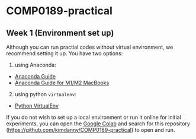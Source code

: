 # COMP0189-practical

## Week 1 (Environment set up)
Although you can run practial codes without virtual environment, we recommend setting it up.
You have two options:

1) using Anaconda:  
- [Anaconda Guide](https://github.com/kimdanny/COMP0189-practical/blob/main/Week-01/Anaconda.md)
- [Anaconda Guide for M1/M2 MacBooks](https://github.com/kimdanny/COMP0189-practical/blob/main/Week-01/Anaconda_for_M1.md)

2) using python `virtualenv`:  
- [Python VirtualEnv](https://github.com/kimdanny/COMP0189-practical/blob/main/Week-01/Virtualenv.md)

If you do not wish to set up a local environment or run it online for initial experiments, you can open the [Google Colab](https://colab.research.google.com) and search for this repository (https://github.com/kimdanny/COMP0189-practical) to open and run.


<!-- ## Week 2
## Week 3
## Week 4
## Week 5
## Week 6 -->
